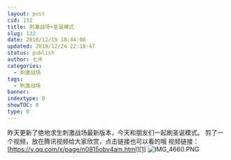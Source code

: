 ```yaml
---
layout: post
cid: 132
title: 刺激战场•圣诞模式
slug: 132
date: 2018/12/19 18:44:00
updated: 2018/12/24 22:18:47
status: publish
author: 七木
categories: 
  - 刺激战场
tags: 
  - 刺激战场
banner: 
indextype: 0
showTOC: 0
type: 0
---
```



昨天更新了绝地求生刺激战场最新版本，今天和朋友们一起刷圣诞模式。
剪了一个视频，放在腾讯视频给大家欣赏，点击链接也可以看的哦
视频链接：[https://v.qq.com/x/page/n0815obv4am.html][1]
![IMG_4660.PNG][2]


  [1]: https://v.qq.com/x/page/n0815obv4am.html
  [2]: https://qimu-1251828023.cos.ap-guangzhou.myqcloud.com/2018/12/19/1545216201.png